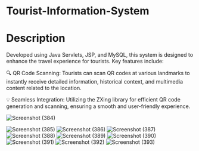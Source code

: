 # Tourist-Information-System <br>
# Description<br>
Developed using Java Servlets, JSP, and MySQL, this system is designed to enhance the travel experience for tourists. Key features include:

🔍 QR Code Scanning: Tourists can scan QR codes at various landmarks to instantly receive detailed information, historical context, and multimedia content related to the location.

💡 Seamless Integration: Utilizing the ZXing library for efficient QR code generation and scanning, ensuring a smooth and user-friendly experience.<br>

![Screenshot (384)](https://github.com/user-attachments/assets/66c82139-658b-459a-b68b-0849b0834e7d)

![Screenshot (385)](https://github.com/user-attachments/assets/ff5fe203-fb3b-4db0-9780-8cc723ab7863)
![Screenshot (386)](https://github.com/user-attachments/assets/f2426a26-438c-46dd-a2f2-6383cba163a8)
![Screenshot (387)](https://github.com/user-attachments/assets/cf2adafc-e905-4922-9df5-4ae7aee9da8d)
![Screenshot (388)](https://github.com/user-attachments/assets/0288f335-18b4-4774-b3f8-2ac951b4ef4f)
![Screenshot (389)](https://github.com/user-attachments/assets/a53b9b96-1fe0-4be6-b250-be873fdedf75)
![Screenshot (390)](https://github.com/user-attachments/assets/6fb0d294-7c5b-4e80-9190-dc260142c4c8)
![Screenshot (391)](https://github.com/user-attachments/assets/fd05682f-0793-4c6e-ad98-176075aa7f18)
![Screenshot (392)](https://github.com/user-attachments/assets/9adacad3-8e71-434e-a924-476dd305b40c)
![Screenshot (393)](https://github.com/user-attachments/assets/ddd0c048-9627-41c6-80dd-ad2d7d63c394)
